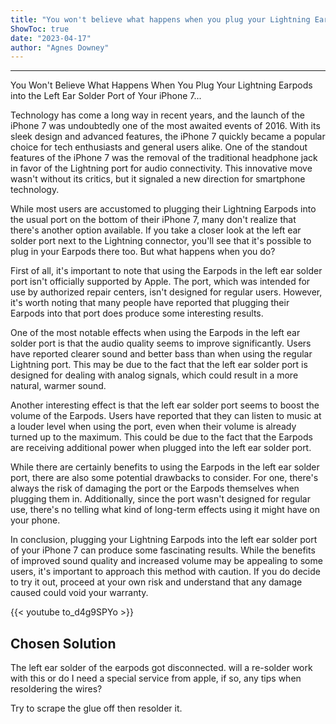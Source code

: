 ```yaml
---
title: "You won't believe what happens when you plug your Lightning Earpods into the left ear solder port of your iPhone 7..."
ShowToc: true 
date: "2023-04-17"
author: "Agnes Downey"
---
```

*****
You Won't Believe What Happens When You Plug Your Lightning Earpods into the Left Ear Solder Port of Your iPhone 7...

Technology has come a long way in recent years, and the launch of the iPhone 7 was undoubtedly one of the most awaited events of 2016. With its sleek design and advanced features, the iPhone 7 quickly became a popular choice for tech enthusiasts and general users alike. One of the standout features of the iPhone 7 was the removal of the traditional headphone jack in favor of the Lightning port for audio connectivity. This innovative move wasn't without its critics, but it signaled a new direction for smartphone technology.

While most users are accustomed to plugging their Lightning Earpods into the usual port on the bottom of their iPhone 7, many don't realize that there's another option available. If you take a closer look at the left ear solder port next to the Lightning connector, you'll see that it's possible to plug in your Earpods there too. But what happens when you do?

First of all, it's important to note that using the Earpods in the left ear solder port isn't officially supported by Apple. The port, which was intended for use by authorized repair centers, isn't designed for regular users. However, it's worth noting that many people have reported that plugging their Earpods into that port does produce some interesting results.

One of the most notable effects when using the Earpods in the left ear solder port is that the audio quality seems to improve significantly. Users have reported clearer sound and better bass than when using the regular Lightning port. This may be due to the fact that the left ear solder port is designed for dealing with analog signals, which could result in a more natural, warmer sound.

Another interesting effect is that the left ear solder port seems to boost the volume of the Earpods. Users have reported that they can listen to music at a louder level when using the port, even when their volume is already turned up to the maximum. This could be due to the fact that the Earpods are receiving additional power when plugged into the left ear solder port.

While there are certainly benefits to using the Earpods in the left ear solder port, there are also some potential drawbacks to consider. For one, there's always the risk of damaging the port or the Earpods themselves when plugging them in. Additionally, since the port wasn't designed for regular use, there's no telling what kind of long-term effects using it might have on your phone.

In conclusion, plugging your Lightning Earpods into the left ear solder port of your iPhone 7 can produce some fascinating results. While the benefits of improved sound quality and increased volume may be appealing to some users, it's important to approach this method with caution. If you do decide to try it out, proceed at your own risk and understand that any damage caused could void your warranty.

{{< youtube to_d4g9SPYo >}} 



## Chosen Solution
 The left ear solder of the earpods got disconnected.
will a re-solder work with this or do I need a special service from apple, if so, any tips when resoldering the wires?

 Try to scrape the glue off then resolder it.




